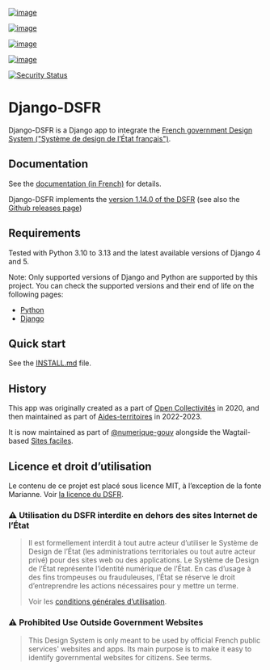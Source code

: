 [![image](https://img.shields.io/github/v/release/numerique-gouv/django-dsfr.svg)](https://github.com/numerique-gouv/django-dsfr/releases/)

[![image](https://badge.fury.io/py/django-dsfr.svg)](https://pypi.org/project/django-dsfr/)

[![image](https://github.com/numerique-gouv/django-dsfr/actions/workflows/ci.yml/badge.svg)](https://github.com/numerique-gouv/django-dsfr/actions/workflows/ci.yml)

[![image](https://github.com/numerique-gouv/django-dsfr/actions/workflows/codeql-analysis.yml/badge.svg)](https://github.com/numerique-gouv/django-dsfr/actions/workflows/codeql-analysis.yml)

[![Security Status](https://img.shields.io/badge/security-bandit-yellow.svg)](https://github.com/PyCQA/bandit)

# Django-DSFR

Django-DSFR is a Django app to integrate the [French government Design System ("Système de design de l’État français")](https://www.systeme-de-design.gouv.fr/).

## Documentation

See the [documentation (in French)](https://numerique-gouv.github.io/django-dsfr/) for details.

Django-DSFR implements the [version 1.14.0 of the DSFR](https://www.systeme-de-design.gouv.fr/a-propos/versions/version-courante)
(see also the [Github releases page](https://github.com/GouvernementFR/dsfr/releases/))

## Requirements

Tested with Python 3.10 to 3.13 and the latest available versions of Django 4 and 5.

Note: Only supported versions of Django and Python are supported by this project. You can check the supported versions and their end of life on the following pages:

-   [Python](https://devguide.python.org/versions/)
-   [Django](https://www.djangoproject.com/download/#supported-versions)


## Quick start

See the [INSTALL.md](INSTALL.md) file.

## History

This app was originally created as a part of [Open
Collectivités](https://github.com/entrepreneur-interet-general/opencollectivites)
in 2020, and then maintained as part of
[Aides-territoires](https://github.com/MTES-MCT/aides-territoires) in
2022-2023.

It is now maintained as part of
[\@numerique-gouv](https://github.com/numerique-gouv) alongside the
Wagtail-based [Sites
faciles](https://github.com/numerique-gouv/sites-faciles).

## Licence et droit d’utilisation

Le contenu de ce projet est placé sous licence MIT, à l’exception de la
fonte Marianne. Voir [la licence du
DSFR](https://github.com/GouvernementFR/dsfr/blob/main/doc/legal/cgu.md).

### ⚠️ Utilisation du DSFR interdite en dehors des sites Internet de l’État

> Il est formellement interdit à tout autre acteur d’utiliser le Système de Design de l’État (les administrations territoriales ou tout autre acteur privé) pour des sites web ou des applications. Le Système de Design de l’État représente l’identité numérique de l’État. En cas d’usage à des fins trompeuses ou frauduleuses, l’État se réserve le droit d’entreprendre les actions nécessaires pour y mettre un terme.
>
> Voir les [conditions générales d’utilisation](https://github.com/GouvernementFR/dsfr/blob/main/doc/legal/cgu.md).

### ⚠️ Prohibited Use Outside Government Websites

> This Design System is only meant to be used by official French public
> services\' websites and apps. Its main purpose is to make it easy to
> identify governmental websites for citizens. See terms.
